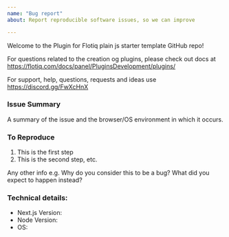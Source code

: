 ```yaml
---
name: "Bug report"
about: Report reproducible software issues, so we can improve

---
```


Welcome to the Plugin for Flotiq plain js starter template GitHub repo!

For questions related to the creation og plugins, please check out docs at https://flotiq.com/docs/panel/PluginsDevelopment/plugins/

For support, help, questions, requests and ideas use https://discord.gg/FwXcHnX

### Issue Summary

A summary of the issue and the browser/OS environment in which it occurs.

### To Reproduce

1. This is the first step
2. This is the second step, etc.

Any other info e.g. Why do you consider this to be a bug? What did you expect to happen instead?

### Technical details:

* Next.js Version:
* Node Version:
* OS:
